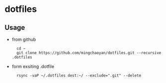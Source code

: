 # dotfiles

## Usage

* from github

        cd ~    
        git clone https://github.com/mingchaoyan/dotfiles.git --recursive .dotfiles

* form exsiting .dotfile 

        rsync -vaP ~/.dotfiles dest:~/ --exclude=".git" --delete


